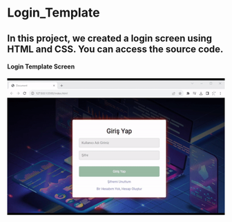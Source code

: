# Login_Template

<h2>  In this project, we created a login screen using HTML and CSS. You can access the source code. </h2>

<h4> Login Template Screen </h4>

![](login_temp.gif)
